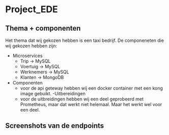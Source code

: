 # Project_EDE
## Thema + componenten
Het thema dat wij gekozen hebben is een taxi bedrijf.
De componeneten die wij gekozen hebben zijn:
- Microservices
  - Trip -> MySQL
  - Voertuig -> MySQL
  - Werknemers -> MySQL
  - Klanten -> MongoDB
- Componenten
    - voor de api geteway hebben wij een docker container met een kong image gebuikt.
-Uitbereidingen
  - voor de uitbreidingen hebben wij een deel geprobeerd met Prometheus, maar dat werkt niet helemaal. Maar het werkt wel voor een deel.

## Screenshots van de endpoints
